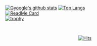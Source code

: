  
[![Gyoogle's github stats](https://github-readme-stats.vercel.app/api?username=gyoogle&show_icons=true&theme=radical)](https://github.com/gyoogle/github-readme-stats)
[![Top Langs](https://github-readme-stats.vercel.app/api/top-langs/?username=gyoogle&layout=compact&theme=radical)](https://github.com/gyoogle)
<br>
[![ReadMe Card](https://github-readme-stats.vercel.app/api/pin/?username=gyoogle&repo=tech-interview-for-developer&theme=radical)](https://github.com/gyoogle/tech-interview-for-developer)
<br>
[![trophy](https://github-profile-trophy.vercel.app/?username=gyoogle&theme=onedark)](https://github.com/gyoogle/github-profile-trophy)

<br>

<div align=center>
  
[![Hits](https://hits.seeyoufarm.com/api/count/incr/badge.svg?url=https%3A%2F%2Fgithub.com%2Fgyoogle%2Fhit-counter&count_bg=%2379C83D&title_bg=%23555555&icon=&icon_color=%23E7E7E7&title=hits&edge_flat=false)](https://hits.seeyoufarm.com)

</div>

